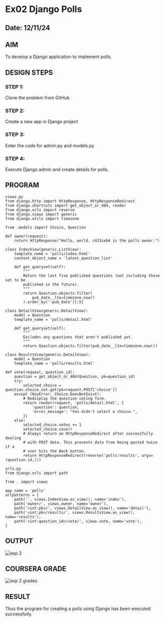 # Ex02 Django Polls
## Date: 12/11/24

## AIM
To develop a Django application to implement polls.


## DESIGN STEPS

### STEP 1:
Clone the problem from GitHub

### STEP 2:
Create a new app in Django project

### STEP 3:
Enter the code for admin.py and models.py

### STEP 4:
Execute Django admin and create details for polls.

## PROGRAM
```
views.py
from django.http import HttpResponse, HttpResponseRedirect
from django.shortcuts import get_object_or_404, render
from django.urls import reverse
from django.views import generic
from django.utils import timezone

from .models import Choice, Question

def owner(request):
    return HttpResponse("Hello, world. c433ceb4 is the polls owner.")

class IndexView(generic.ListView):
    template_name = 'polls/index.html'
    context_object_name = 'latest_question_list'

    def get_queryset(self):
        """
        Return the last five published questions (not including those set to be
        published in the future).
        """
        return Question.objects.filter(
            pub_date__lte=timezone.now()
        ).order_by('-pub_date')[:5]

class DetailView(generic.DetailView):
    model = Question
    template_name = 'polls/detail.html'

    def get_queryset(self):
        """
        Excludes any questions that aren't published yet.
        """
        return Question.objects.filter(pub_date__lte=timezone.now())

class ResultsView(generic.DetailView):
    model = Question
    template_name = 'polls/results.html'

def vote(request, question_id):
    question = get_object_or_404(Question, pk=question_id)
    try:
        selected_choice = question.choice_set.get(pk=request.POST['choice'])
    except (KeyError, Choice.DoesNotExist):
        # Redisplay the question voting form.
        return render(request, 'polls/detail.html', {
            'question': question,
            'error_message': "You didn't select a choice.",
        })
    else:
        selected_choice.votes += 1
        selected_choice.save()
        # Always return an HttpResponseRedirect after successfully dealing
        # with POST data. This prevents data from being posted twice if a
        # user hits the Back button.
        return HttpResponseRedirect(reverse('polls:results', args=(question.id,)))
```
```
urls.py
from django.urls import path

from . import views

app_name = 'polls'
urlpatterns = [
    path('', views.IndexView.as_view(), name='index'),
    path('owner/', views.owner, name='owner'),
    path('<int:pk>/', views.DetailView.as_view(), name='detail'),
    path('<int:pk>/results/', views.ResultsView.as_view(), name='results'),
    path('<int:question_id>/vote/', views.vote, name='vote'),
]
```


## OUTPUT

![exp 2 ](https://github.com/user-attachments/assets/28485e13-24fa-4069-af4d-390669e85ff4)


## COURSERA GRADE

![exp 2 grades](https://github.com/user-attachments/assets/2a88e9fa-e2ed-407c-8cfc-111302d51aad)


## RESULT
Thus the program for creating a polls using Django has been executed successfully.
